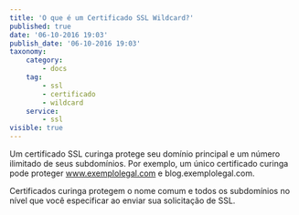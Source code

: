 ```yaml
---
title: 'O que é um Certificado SSL Wildcard?'
published: true
date: '06-10-2016 19:03'
publish_date: '06-10-2016 19:03'
taxonomy:
    category:
        - docs
    tag:
        - ssl
        - certificado
        - wildcard
    service:
        - ssl
visible: true
---
```


Um certificado SSL curinga protege seu domínio principal e um número ilimitado de seus subdomínios. Por exemplo, um único certificado curinga pode proteger www.exemplolegal.com e blog.exemplolegal.com.

Certificados curinga protegem o nome comum e todos os subdomínios no nível que você especificar ao enviar sua solicitação de SSL.